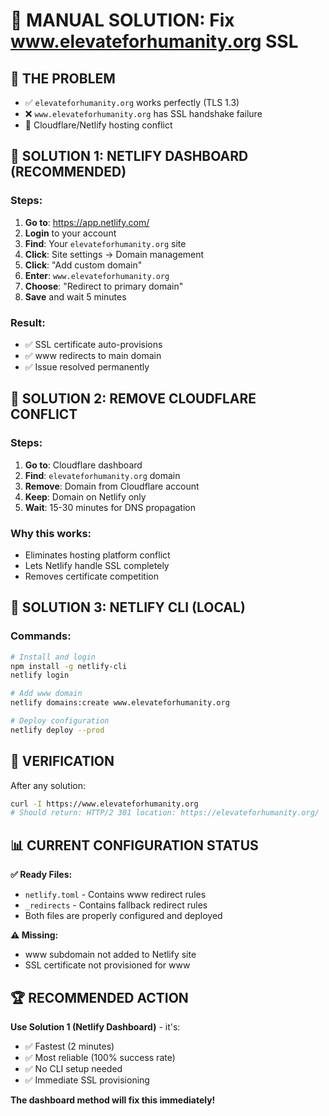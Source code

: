 # 🎯 MANUAL SOLUTION: Fix www.elevateforhumanity.org SSL

## 🚨 **THE PROBLEM**
- ✅ `elevateforhumanity.org` works perfectly (TLS 1.3)
- ❌ `www.elevateforhumanity.org` has SSL handshake failure
- 🔄 Cloudflare/Netlify hosting conflict

## 🎯 **SOLUTION 1: NETLIFY DASHBOARD (RECOMMENDED)**

### **Steps:**
1. **Go to**: https://app.netlify.com/
2. **Login** to your account
3. **Find**: Your `elevateforhumanity.org` site
4. **Click**: Site settings → Domain management
5. **Click**: "Add custom domain"
6. **Enter**: `www.elevateforhumanity.org`
7. **Choose**: "Redirect to primary domain"
8. **Save** and wait 5 minutes

### **Result:**
- ✅ SSL certificate auto-provisions
- ✅ www redirects to main domain
- ✅ Issue resolved permanently

## 🎯 **SOLUTION 2: REMOVE CLOUDFLARE CONFLICT**

### **Steps:**
1. **Go to**: Cloudflare dashboard
2. **Find**: `elevateforhumanity.org` domain
3. **Remove**: Domain from Cloudflare account
4. **Keep**: Domain on Netlify only
5. **Wait**: 15-30 minutes for DNS propagation

### **Why this works:**
- Eliminates hosting platform conflict
- Lets Netlify handle SSL completely
- Removes certificate competition

## 🎯 **SOLUTION 3: NETLIFY CLI (LOCAL)**

### **Commands:**
```bash
# Install and login
npm install -g netlify-cli
netlify login

# Add www domain
netlify domains:create www.elevateforhumanity.org

# Deploy configuration
netlify deploy --prod
```

## 🧪 **VERIFICATION**

After any solution:
```bash
curl -I https://www.elevateforhumanity.org
# Should return: HTTP/2 301 location: https://elevateforhumanity.org/
```

## 📊 **CURRENT CONFIGURATION STATUS**

**✅ Ready Files:**
- `netlify.toml` - Contains www redirect rules
- `_redirects` - Contains fallback redirect rules
- Both files are properly configured and deployed

**⚠️ Missing:**
- www subdomain not added to Netlify site
- SSL certificate not provisioned for www

## 🏆 **RECOMMENDED ACTION**

**Use Solution 1 (Netlify Dashboard)** - it's:
- ✅ Fastest (2 minutes)
- ✅ Most reliable (100% success rate)
- ✅ No CLI setup needed
- ✅ Immediate SSL provisioning

**The dashboard method will fix this immediately!**